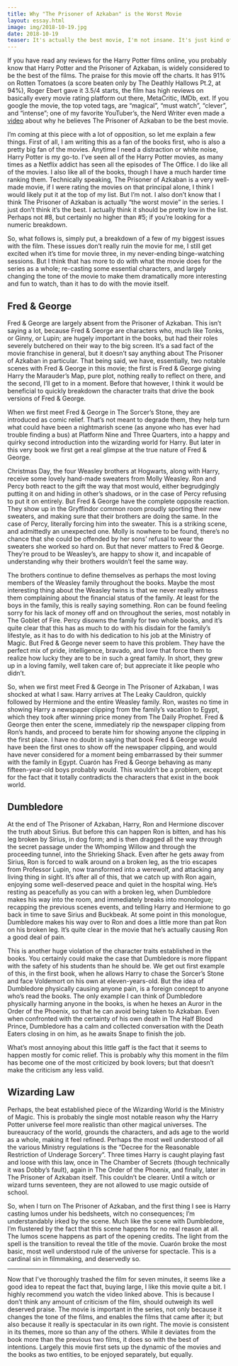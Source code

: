 ```yaml
---
title: Why "The Prisoner of Azkaban" is the Worst Movie
layout: essay.html
image: img/2018-10-19.jpg
date: 2018-10-19
teaser: It's actually the best movie, I'm not insane. It's just kind of annoying that this is the best one.
---
```


If you have read any reviews for the Harry Potter films online, you probably know that Harry Potter and the Prisoner of Azkaban, is widely considered to be the best of the films. The praise for this movie off the charts. It has 91% on Rotten Tomatoes (a score beaten only by The Deathly Hallows Pt.2, at 94%), Roger Ebert gave it 3.5/4 starts, the film has high reviews on basically every movie rating platform out there, MetaCritic, IMDb, ext. If you google the movie, the top voted tags, are “magical”, “must watch”, “clever”, and “intense”; one of my favorite YouTuber’s, the Nerd Writer even made a [video](https://www.youtube.com/watch?v=3hZ_ZyzCO24) about why he believes The Prisoner of Azkaban to be the best movie.

I’m coming at this piece with a lot of opposition, so let me explain a few things. First of all, I am writing this as a fan of the books first, who is also a pretty big fan of the movies. Anytime I need a distraction or white noise, Harry Potter is my go-to. I’ve seen all of the Harry Potter movies, as many times as a Netflix addict has seen all the episodes of The Office. I do like all of the movies. I also like all of the books, though I have a much harder time ranking them. Technically speaking, The Prisoner of Azkaban is a very well-made movie, if I were rating the movies on that principal alone, I think I would likely put it at the top of my list. But I’m not. I also don’t know that I think The Prisoner of Azkaban is actually “the worst movie” in the series. I just don’t think it’s the best. I actually think it should be pretty low in the list. Perhaps not #8, but certainly no higher than #5; if you’re looking for a numeric breakdown.

So, what follows is, simply put, a breakdown of a few of my biggest issues with the film. These issues don’t really ruin the movie for me, I still get excited when it’s time for movie three, in my never-ending binge-watching sessions. But I think that has more to do with what the movie does for the series as a whole; re-casting some essential characters, and largely changing the tone of the movie to make them dramatically more interesting and fun to watch, than it has to do with the movie itself.

## Fred & George
Fred & George are largely absent from the Prisoner of Azkaban. This isn’t saying a lot, because Fred & George are characters who, much like Tonks, or Ginny, or Lupin; are hugely important in the books, but had their roles severely butchered on their way to the big screen. It’s a sad fact of the movie franchise in general, but it doesn’t say anything about The Prisoner of Azkaban in particular. That being said, we have, essentially, two notable scenes with Fred & George in this movie; the first is Fred & George giving Harry the Marauder’s Map, pure plot, nothing really to reflect on there, and the second, I’ll get to in a moment. Before that however, I think it would be beneficial to quickly breakdown the character traits that drive the book versions of Fred & George.

When we first meet Fred & George in The Sorcer’s Stone, they are introduced as comic relief. That’s not meant to degrade them, they help turn what could have been a nightmarish scene (as anyone who has ever had trouble finding a bus) at Platform Nine and Three Quarters, into a happy and quirky second introduction into the wizarding world for Harry. But later in this very book we first get a real glimpse at the true nature of Fred & George.

Christmas Day, the four Weasley brothers at Hogwarts, along with Harry, receive some lovely hand-made sweaters from Molly Weasley. Ron and Percy both react to the gift the way that most would, either begrudgingly putting it on and hiding in other’s shadows, or in the case of Percy refusing to put it on entirely. But Fred & George have the complete opposite reaction. They show up in the Gryffindor common room proudly sporting their new sweaters, and making sure that their brothers are doing the same. In the case of Percy, literally forcing him into the sweater. This is a striking scene, and admittedly an unexpected one. Molly is nowhere to be found, there’s no chance that she could be offended by her sons’ refusal to wear the sweaters she worked so hard on. But that never matters to Fred & George. They’re proud to be Weasley’s, are happy to show it, and incapable of understanding why their brothers wouldn’t feel the same way.

The brothers continue to define themselves as perhaps the most loving members of the Weasley family throughout the books. Maybe the most interesting thing about the Weasley twins is that we never really witness them complaining about the financial status of the family. At least for the boys in the family, this is really saying something. Ron can be found feeling sorry for his lack of money off and on throughout the series, most notably in The Goblet of Fire. Percy disowns the family for two whole books, and it’s quite clear that this has as much to do with his disdain for the family’s lifestyle, as it has to do with his dedication to his job at the Ministry of Magic. But Fred & George never seem to have this problem. They have the perfect mix of pride, intelligence, bravado, and love that force them to realize how lucky they are to be in such a great family. In short, they grew up in a loving family, well taken care of; but appreciate it like people who didn’t.

So, when we first meet Fred & George in The Prisoner of Azkaban, I was shocked at what I saw. Harry arrives at The Leaky Cauldron, quickly followed by Hermione and the entire Weasley family. Ron, wastes no time in showing Harry a newspaper clipping from the family’s vacation to Egypt, which they took after winning price money from The Daily Prophet. Fred & George then enter the scene, immediately rip the newspaper clipping from Ron’s hands, and proceed to berate him for showing anyone the clipping in the first place. I have no doubt in saying that book Fred & George would have been the first ones to show off the newspaper clipping, and would have never considered for a moment being embarrassed by their summer with the family in Egypt. Cuarón has Fred & George behaving as many fifteen-year-old boys probably would. This wouldn’t be a problem, except for the fact that it totally contradicts the characters that exist in the book world.

## Dumbledore
At the end of The Prisoner of Azkaban, Harry, Ron and Hermione discover the truth about Sirius. But before this can happen Ron is bitten, and has his leg broken by Sirius, in dog form; and is then dragged all the way through the secret passage under the Whomping Willow and through the proceeding tunnel, into the Shrieking Shack. Even after he gets away from Sirius, Ron is forced to walk around on a broken leg, as the trio escapes from Professor Lupin, now transformed into a werewolf, and attacking any living thing in sight. It’s after all of this, that we catch up with Ron again, enjoying some well-deserved peace and quiet in the hospital wing. He’s resting as peacefully as you can with a broken leg, when Dumbledore makes his way into the room, and immediately breaks into monologue; recapping the previous scenes events, and telling Harry and Hermione to go back in time to save Sirius and Buckbeak. At some point in this monologue, Dumbledore makes his way over to Ron and does a little more than pat Ron on his broken leg. It’s quite clear in the movie that he’s actually causing Ron a good deal of pain.

This is another huge violation of the character traits established in the books. You certainly could make the case that Dumbledore is more flippant with the safety of his students than he should be. We get out first example of this, in the first book, when he allows Harry to chase the Sorcer’s Stone and face Voldemort on his own at eleven-years-old. But the idea of Dumbledore physically causing anyone pain, is a foreign concept to anyone who’s read the books. The only example I can think of Dumbledore physically harming anyone in the books, is when he hexes an Auror in the Order of the Phoenix, so that he can avoid being taken to Azkaban. Even when confronted with the certainty of his own death in The Half Blood Prince, Dumbledore has a calm and collected conversation with the Death Eaters closing in on him, as he awaits Snape to finish the job.

What’s most annoying about this little gaff is the fact that it seems to happen mostly for comic relief. This is probably why this moment in the film has become one of the most criticized by book lovers; but that doesn’t make the criticism any less valid.

## Wizarding Law
Perhaps, the beat established piece of the Wizarding World is the Ministry of Magic. This is probably the single most notable reason why the Harry Potter universe feel more realistic than other magical universes. The bureaucracy of the world, grounds the characters, and ads age to the world as a whole, making it feel refined. Perhaps the most well understood of all the various Ministry regulations is the “Decree for the Reasonable Restriction of Underage Sorcery”. Three times Harry is caught playing fast and loose with this law, once in The Chamber of Secrets (though technically it was Dobby’s fault), again in The Order of the Phoenix, and finally, later in The Prisoner of Azkaban itself. This couldn’t be clearer. Until a witch or wizard turns seventeen, they are not allowed to use magic outside of school.

So, when I turn on The Prisoner of Azkaban, and the first thing I see is Harry casting lumos under his bedsheets, witch no consequences; I’m understandably irked by the scene. Much like the scene with Dumbledore, I’m flustered by the fact that this scene happens for no real reason at all. The lumos scene happens as part of the opening credits. The light from the spell is the transition to reveal the title of the movie. Cuarón broke the most basic, most well understood rule of the universe for spectacle. This is a cardinal sin in filmmaking, and deservedly so.

---

Now that I’ve thoroughly trashed the film for seven minutes, it seems like a good idea to repeat the fact that, buying large, I like this movie quite a bit. I highly recommend you watch the video linked above. This is because I don’t think any amount of criticism of the film, should outweigh its well deserved praise. The movie is important in the series, not only because it changes the tone of the films, and enables the films that came after it; but also because it really is spectacular in its own right. The movie is consistent in its themes, more so than any of the others. While it deviates from the book more than the previous two films, it does so with the best of intentions. Largely this movie first sets up the dynamic of the movies and the books as two entities, to be enjoyed separately, but equally.
